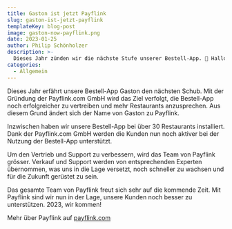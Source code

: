 ```yaml
---
title: Gaston ist jetzt Payflink
slug: gaston-ist-jetzt-payflink
templateKey: blog-post
image: gaston-now-payflink.png
date: 2023-01-25
author: Philip Schönholzer
description: >-
  Dieses Jahr zünden wir die nächste Stufe unserer Bestell-App. 🚀 Hallo Payflink.com GmbH!
categories:
  - Allgemein
---
```


Dieses Jahr erfährt unsere Bestell-App Gaston den nächsten Schub. Mit der Gründung der Payflink.com GmbH wird das Ziel verfolgt, die Bestell-App noch erfolgreicher zu vertreiben und mehr Restaurants anzusprechen. Aus diesem Grund ändert sich der Name von Gaston zu Payflink.

Inzwischen haben wir unsere Bestell-App bei über 30 Restaurants installiert. Dank der Payflink.com GmbH werden die Kunden nun noch aktiver bei der Nutzung der Bestell-App unterstützt.

Um den Vertrieb und Support zu verbessern, wird das Team von Payflink grösser. Verkauf und Support werden von entsprechenden Experten übernommen, was uns in die Lage versetzt, noch schneller zu wachsen und für die Zukunft gerüstet zu sein.

Das gesamte Team von Payflink freut sich sehr auf die kommende Zeit. Mit Payflink sind wir nun in der Lage, unsere Kunden noch besser zu unterstützen. 2023, wir kommen!

Mehr über Payflink auf [payflink.com](https://payflink.com)
